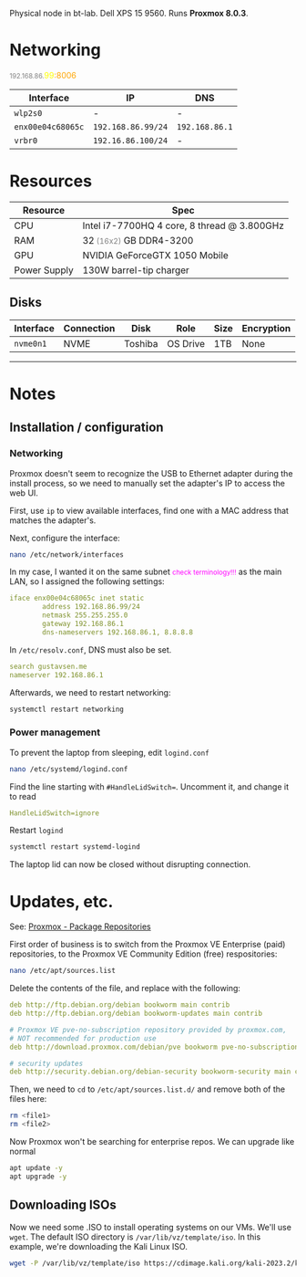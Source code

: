 Physical node in bt-lab. Dell XPS 15 9560. Runs **Proxmox 8.0.3**.

# Networking

<font color=grey><small>192.168.86.</small></font><font color=yellow>99</font><font color=orange>:8006</font>

| Interface | IP | DNS | 
| --- | --- | --- | 
| `wlp2s0` | - | - | 
| `enx00e04c68065c`  | `192.168.86.99/24` | `192.168.86.1`  |
| `vrbr0` | `192.16.86.100/24` | -  | 


# Resources

| Resource | Spec | 
| --- | --- | 
| CPU | Intel i7-7700HQ 4 core, 8 thread @ 3.800GHz |
| RAM | 32<font color="gray"><small> (16x2)</small></font> GB DDR4-3200 | 
| GPU | NVIDIA GeForceGTX 1050 Mobile | 
| Power Supply | 130W barrel-tip charger | 

## Disks

| Interface | Connection |  Disk | Role |  Size | Encryption | 
| --- | --- | --- | --- | --- | --- | 
| `nvme0n1` | NVME | Toshiba | OS Drive | 1TB | None |   

---

# Notes

## Installation / configuration

### Networking

Proxmox doesn't seem to recognize the USB to Ethernet adapter during the install process, so we need to manually set the adapter's IP to access the web UI. 

First, use `ip` to view available interfaces, find one with a MAC address that matches the adapter's. 

Next, configure the interface: 

```bash
nano /etc/network/interfaces
```

In my case, I wanted it on the same subnet <font color=magenta><small>check terminology!!!</small></font> as the main LAN, so I assigned the following settings:

```yaml
iface enx00e04c68065c inet static
        address 192.168.86.99/24
        netmask 255.255.255.0
        gateway 192.168.86.1
        dns-nameservers 192.168.86.1, 8.8.8.8
```

In `/etc/resolv.conf`, DNS must also be set. 

```yaml
search gustavsen.me
nameserver 192.168.86.1
```

Afterwards, we need to restart networking: 

```bash
systemctl restart networking
```

### Power management

To prevent the laptop from sleeping, edit `logind.conf` 

```bash
nano /etc/systemd/logind.conf
```

Find the line starting with `#HandleLidSwitch=`. Uncomment it, and change it to read 

```yaml
HandleLidSwitch=ignore
```

Restart `logind`

```bash
systemctl restart systemd-logind
```

The laptop lid can now be closed without disrupting connection. 

# Updates, etc. 

See: [Proxmox - Package Repositories](https://pve.proxmox.com/wiki/Package_Repositories)

First order of business is to switch from the Proxmox VE Enterprise (paid) repositories, to the Proxmox VE Community Edition (free) respositories: 

```bash
nano /etc/apt/sources.list
```

Delete the contents of the file, and replace with the following: 

```yml
deb http://ftp.debian.org/debian bookworm main contrib
deb http://ftp.debian.org/debian bookworm-updates main contrib

# Proxmox VE pve-no-subscription repository provided by proxmox.com,
# NOT recommended for production use
deb http://download.proxmox.com/debian/pve bookworm pve-no-subscription

# security updates
deb http://security.debian.org/debian-security bookworm-security main contrib
```

Then, we need to `cd` to `/etc/apt/sources.list.d/` and remove both of the files here: 

```bash
rm <file1>
rm <file2>
```

Now Proxmox won't be searching for enterprise repos. We can upgrade like normal

```bash
apt update -y
apt upgrade -y
```

## Downloading ISOs

Now we need some .ISO to install operating systems on our VMs. We'll use `wget`. The default ISO directory is `/var/lib/vz/template/iso`. In this example, we're downloading the Kali Linux ISO. 

```bash
wget -P /var/lib/vz/template/iso https://cdimage.kali.org/kali-2023.2/kali-linux-2023.2a-installer-amd64.iso
```


